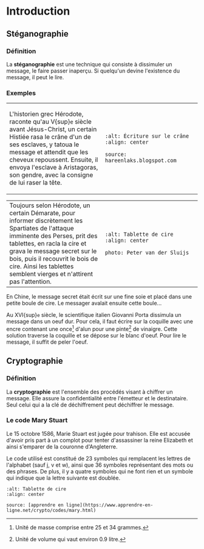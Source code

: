 <!-- Copyright 2024 Caroline Blank <caro@c-space.org> -->
<!-- SPDX-License-Identifier: CC-BY-NC-SA-4.0 -->

# Introduction

## Stéganographie

### Définition

La **stéganographie** est une technique qui consiste à dissimuler un message, le
faire passer inaperçu. Si quelqu'un devine l'existence du message, il peut le
lire.


### Exemples

<table><tr><td style="width:50%" valign="top">

L'historien grec Hérodote, raconte qu'au V{sup}`e` siècle avant Jésus-Christ,
un certain Histiée rasa le crâne d'un de ses esclaves, y tatoua le message et
attendit que les cheveux repoussent. Ensuite, il envoya l'esclave à Aristagoras,
son gendre, avec la consigne de lui raser la tête.

</td><td>

```{figure} images/crane.jpg
:alt: Écriture sur le crâne
:align: center

source: hareenlaks.blogspot.com
```
</td></tr></table>


<table><tr><td style="width:50%" valign="top">
Toujours selon Hérodote, un certain Démarate, pour informer discrètement les
Spartiates de l'attaque imminente des Perses, prit des tablettes, en racla la
cire et grava le message secret sur le bois, puis il recouvrit le bois de cire.
Ainsi les tablettes semblent vierges et n'attirent pas l'attention.

</td><td>

```{figure} images/tablette.jpg
:alt: Tablette de cire
:align: center

photo: Peter van der Sluijs
```
</td></tr></table>

En Chine, le message secret était écrit sur une fine soie et placé dans une
petite boule de cire. Le messager avalait ensuite cette boule...

Au XVI{sup}`e` siècle, le scientifique italien Giovanni Porta dissimula un
message dans un oeuf dur. Pour cela, il faut écrire sur la coquille avec une
encre contenant une once[^sn1] d'alun pour une pinte[^sn2] de vinaigre. Cette solution
traverse la coquille et se dépose sur le blanc d'oeuf. Pour lire le message, il
suffit de peler l'oeuf.
[^sn1]: Unité de masse comprise entre 25 et 34 grammes.
[^sn2]: Unité de volume qui vaut environ 0.9 litre.

## Cryptographie

### Définition

La **cryptographie** est l'ensemble des procédés visant à chiffrer un message.
Elle assure la confidentialité entre l'émetteur et le destinataire. Seul celui
qui a la clé de déchiffrement peut déchiffrer le message.

### Le code Mary Stuart

Le 15 octobre 1586, Marie Stuart est jugée pour trahison. Elle est accusée
d'avoir pris part à un complot pour tenter d'assassiner la reine Elizabeth et
ainsi s'emparer de la couronne d'Angleterre.

Le code utilisé est constitué de 23 symboles qui remplacent les lettres de
l'alphabet (sauf j, v et w), ainsi que 36 symboles représentant des mots ou des
phrases. De plus, il y a quatre symboles qui ne font rien et un symbole qui
indique que la lettre suivante est doublée.

```{figure} images/code-mary.gif
:alt: Tablette de cire
:align: center

source: [apprendre en ligne](https://www.apprendre-en-ligne.net/crypto/codes/mary.html)
```






